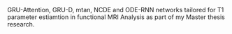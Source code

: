 GRU-Attention, GRU-D, mtan, NCDE and ODE-RNN networks tailored for T1 parameter estiamtion in functional MRI Analysis as part of my Master thesis research.

